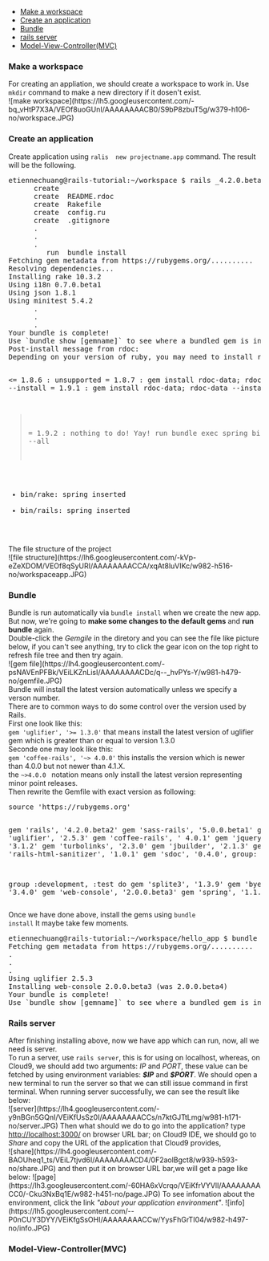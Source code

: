 <ul>
      <li><a href="#make-a-workspace">Make a workspace</a></li>
      <li><a href="#create-an-application">Create an application</a></li>
      <li><a href="#bundle">Bundle</a></li>
      <li><a href="#rails-server">rails server</a></li>
      <li><a href="#Model-View-Controller-MVC-">Model-View-Controller(MVC)</a></li>
</ul>

<h3 id="#make-a-workspace">Make a workspace</h3>
For creating an appliation, we should create a workspace to work in.
Use <code>mkdir</code> command to make a new directory if it dosen't exist.<br>
![make workspace](https://lh5.googleusercontent.com/-bq_vHtP7X3A/VEOf8uoGUnI/AAAAAAAACB0/S9bP8zbuT5g/w379-h106-no/workspace.JPG)
<h3 id="#create-an-application">Create an application</h3>
Create application using <code>ralis <version> new projectname.app</code> command.
The result will be the following.
<pre>
etiennechuang@rails-tutorial:~/workspace $ rails _4.2.0.beta2_ new hello_app
      create
      create  README.rdoc
      create  Rakefile
      create  config.ru
      create  .gitignore
      .
      .
      .
         run  bundle install
Fetching gem metadata from https://rubygems.org/..........
Resolving dependencies...
Installing rake 10.3.2
Using i18n 0.7.0.beta1
Using json 1.8.1
Using minitest 5.4.2
      .
      .
      .
Your bundle is complete!
Use `bundle show [gemname]` to see where a bundled gem is installed.
Post-install message from rdoc:
Depending on your version of ruby, you may need to install ruby rdoc/ri data:

<= 1.8.6 : unsupported
 = 1.8.7 : gem install rdoc-data; rdoc-data --install
 = 1.9.1 : gem install rdoc-data; rdoc-data --install
>= 1.9.2 : nothing to do! Yay!
         run  bundle exec spring binstub --all
* bin/rake: spring inserted
* bin/rails: spring inserted
</pre>
The file structure of the project<br>
![file structure](https://lh6.googleusercontent.com/-kVp-eZeXDOM/VEOf8qSyURI/AAAAAAAACCA/xqAt8luVIKc/w982-h516-no/workspaceapp.JPG)
<h3 id="#bundle">Bundle</h3>
Bundle is run automatically via <code>bundle install</code> when we create the new app. But now, we're going to <b>make some changes to the default gems</b> and <b>run bundle</b> again.<br/>
Double-click the <i>Gemgile</i> in the diretory and you can see the file like picture below, if you can't see anything, try to click the gear icon on the top right to refresh file tree and then try again.<br>
![gem file](https://lh4.googleusercontent.com/-psNAVEnPFBk/VEiLKZnLisI/AAAAAAAACDc/q--_hvPYs-Y/w981-h479-no/gemfile.JPG)<br>
Bundle will install the latest version automatically unless we specify a verson number.<br>
There are to common ways to do some control over the version used by Rails.<br>
First one look like this:<br/>
<code>gem 'uglifier', '>= 1.3.0'</code> that means install the latest version of uglifier gem which is greater than or equal to version 1.3.0<br/>
Seconde one may look like this:<br/>
<code>gem 'coffee-rails', '~> 4.0.0'</code> this installs the version which is newer than 4.0.0 but not newer than 4.1.X.<br/>
the <code>~>4.0.0 </code> notation means only install the latest version representing minor point releases.<br>
Then rewrite the Gemfile with exact version as following:<br>
<pre>
source 'https://rubygems.org'


gem 'rails', '4.2.0.beta2'
gem 'sass-rails', '5.0.0.beta1'
gem 'uglifier', '2.5.3'
gem 'coffee-rails', ' 4.0.1'
gem 'jquery-rails', '3.1.2'
gem 'turbolinks', '2.3.0'
gem 'jbuilder', '2.1.3'
gem 'rails-html-sanitizer', '1.0.1'
gem 'sdoc', '0.4.0', group: :doc


group :development, :test do
  gem 'splite3',     '1.3.9'
  gem 'byebug',      '3.4.0'
  gem 'web-console', '2.0.0.beta3'
  gem 'spring',      '1.1.3'
end
</pre>
Once we have done above, install the gems using <code>bundle install</code>
It maybe take few moments.
<pre>
etiennechuang@rails-tutorial:~/workspace/hello_app $ bundle install
Fetching gem metadata from https://rubygems.org/..........
.
.
.
Using uglifier 2.5.3
Installing web-console 2.0.0.beta3 (was 2.0.0.beta4)
Your bundle is complete!
Use `bundle show [gemname]` to see where a bundled gem is installed.
</pre>
<h3 id="rails-server">Rails server</h3>
After finishing installing above, now we have app which can run, now, all we need is server.<br>
To run a server, use <code>rails server</code>, this is for using on localhost, whereas, on Cloud9, we should add two arguments: <i>IP</i> and <i>PORT</i>, these value can be fetched by using environment variables: <i><b>$IP</b></i> and <i><b>$PORT</b></i>. We should open a new terminal to run the server so that we can still issue command in first terminal.
When running server successfully, we can see the result like below:<br>
![server](https://lh4.googleusercontent.com/-y9nBGn5GQnI/VEiKfUsSz0I/AAAAAAAACCs/n7ktGJTtLmg/w981-h171-no/server.JPG)
Then what should we do to go into the application? type <a href="#">http://localhost:3000/</a> on browser URL bar; on Cloud9 IDE, we should go to <i>Share</i> and copy the URL of the application that Cloud9 provides,<br>
![share](https://lh4.googleusercontent.com/-BAOUheq1_ts/VEiL7tjvd6I/AAAAAAAACD4/0F2aolBgct8/w939-h593-no/share.JPG)
and then put it on browser URL bar,we will get a page like below:
![page](https://lh3.googleusercontent.com/-60HA6xVcrqo/VEiKfrVYVlI/AAAAAAAACC0/-Cku3NxBq1E/w982-h451-no/page.JPG)
To see infomation about the environment, click the link <i>"about your application environment"</i>.
![info](https://lh5.googleusercontent.com/--P0nCUY3DYY/VEiKfgSsOHI/AAAAAAAACCw/YysFhGrTI04/w982-h497-no/info.JPG)

<h3 id="Model-View-Controller-MVC-">Model-View-Controller(MVC)<h3>

